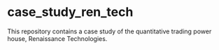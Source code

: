 # case_study_ren_tech
This repository contains a case study of the quantitative trading power house, Renaissance Technologies. 
